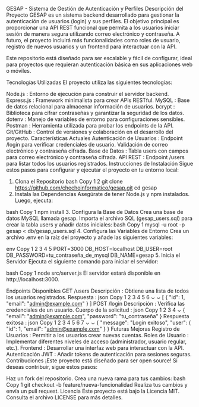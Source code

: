 GESAP - Sistema de Gestión de Autenticación y Perfiles
Descripción del Proyecto
GESAP es un sistema backend desarrollado para gestionar la autenticación de usuarios (login) y sus perfiles. El objetivo principal es proporcionar una API REST funcional que permita a los usuarios iniciar sesión de manera segura utilizando correo electrónico y contraseña. A futuro, el proyecto incluirá más funcionalidades como roles de usuario, registro de nuevos usuarios y un frontend para interactuar con la API.

Este repositorio está diseñado para ser escalable y fácil de configurar, ideal para proyectos que requieran autenticación básica en sus aplicaciones web o móviles.

Tecnologías Utilizadas
El proyecto utiliza las siguientes tecnologías:

Node.js : Entorno de ejecución para construir el servidor backend.
Express.js : Framework minimalista para crear APIs RESTful.
MySQL : Base de datos relacional para almacenar información de usuarios.
bcrypt : Biblioteca para cifrar contraseñas y garantizar la seguridad de los datos.
dotenv : Manejo de variables de entorno para configuraciones sensibles.
Postman : Herramienta utilizada para probar los endpoints de la API.
Git/GitHub : Control de versiones y colaboración en el desarrollo del proyecto.
Características Actuales
Autenticación de Usuarios :
Endpoint /login para verificar credenciales de usuario.
Validación de correo electrónico y contraseña cifrada.
Base de Datos :
Tabla users con campos para correo electrónico y contraseña cifrada.
API REST :
Endpoint /users para listar todos los usuarios registrados.
Instrucciones de Instalación
Sigue estos pasos para configurar y ejecutar el proyecto en tu entorno local:

1. Clona el Repositorio
bash
Copy
1
2
git clone https://github.com/chechoinformatico/gesap.git
cd gesap
2. Instala las Dependencias
Asegúrate de tener Node.js y npm instalados. Luego, ejecuta:

bash
Copy
1
npm install
3. Configura la Base de Datos
Crea una base de datos MySQL llamada gesap.
Importa el archivo SQL (gesap_users.sql) para crear la tabla users y añadir datos iniciales:
bash
Copy
1
mysql -u root -p gesap < db/gesap_users.sql
4. Configura las Variables de Entorno
Crea un archivo .env en la raíz del proyecto y añade las siguientes variables:

env
Copy
1
2
3
4
5
PORT=3000
DB_HOST=localhost
DB_USER=root
DB_PASSWORD=tu_contraseña_de_mysql
DB_NAME=gesap
5. Inicia el Servidor
Ejecuta el siguiente comando para iniciar el servidor:

bash
Copy
1
node src/server.js
El servidor estará disponible en http://localhost:3000.

Endpoints Disponibles
GET /users
Descripción : Obtiene una lista de todos los usuarios registrados.
Respuesta :
json
Copy
1
2
3
4
5
6
⌄
⌄
[
  {
    "id": 1,
    "email": "admin@example.com"
  }
]
POST /login
Descripción : Verifica las credenciales de un usuario.
Cuerpo de la solicitud :
json
Copy
1
2
3
4
⌄
{
  "email": "admin@example.com",
  "password": "tu_contraseña"
}
Respuesta exitosa :
json
Copy
1
2
3
4
5
6
7
⌄
⌄
{
  "message": "Login exitoso",
  "user": {
    "id": 1,
    "email": "admin@example.com"
  }
}
Futuras Mejoras
Registro de Usuarios : Permitir a los usuarios crear nuevas cuentas.
Roles de Usuario : Implementar diferentes niveles de acceso (administrador, usuario regular, etc.).
Frontend : Desarrollar una interfaz web para interactuar con la API.
Autenticación JWT : Añadir tokens de autenticación para sesiones seguras.
Contribuciones
¡Este proyecto está diseñado para ser open source! Si deseas contribuir, sigue estos pasos:

Haz un fork del repositorio.
Crea una nueva rama para tus cambios:
bash
Copy
1
git checkout -b feature/nueva-funcionalidad
Realiza tus cambios y envía un pull request.
Licencia
Este proyecto está bajo la Licencia MIT. Consulta el archivo LICENSE para más detalles.
